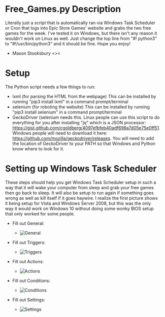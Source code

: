 # Free_Games.py Description
Literally just a script that is automatically ran via Windows Task Scheduler or Cron that logs into Epic Store Games' website and grabs the two free games for the week. I've tested it on Windows, but there isn't any reason it wouldn't work on Linux as well. Just change the top line from "#! python3" to "#!/usr/bin/python3" and it should be fine. Hope you enjoy!
  - Mason Stooksbury <><


# Setup
The Python script needs a few things to run:
  - lxml (for parsing the HTML from the webpage) This can be installed by running "pip3 install lxml" in a command prompt/terminal
  - selenium (for roboting the website) This can be installed by running "pip3 install selenium" in a command prompt/terminal
  - GeckoDriver (selenium needs this. Linux people can use this script to do everything for you after installing "jq" which is a JSON processor: https://gist.github.com/cgoldberg/4097efbfeb40adf698a7d05e75e0ff51.  Windows people will need to download it here: https://github.com/mozilla/geckodriver/releases.  You will need to add the location of GeckoDriver to your PATH so that Windows and Python know where to look for it.
  
  
  # Setting up Windows Task Scheduler
  These steps should help you get Windows Task Scheduler setup in such a way that it will wake your computer from sleep and grab your free games then go back to sleep. It will also be setup to run again if something goes wrong as well as kill itself if it goes haywire. I realize the first picture shows it being setup for Vista and Windows Server 2008, but this was the only way it would work on Windows 10 without doing some wonky BIOS setup that only worked for some people.
  - Fill out General:
    - ![General](https://github.com/MasonStooksbury/Free-Games/blob/master/General.png)
  
  - Fill out Triggers:
    - ![Triggers](https://github.com/MasonStooksbury/Free-Games/blob/master/Triggers.png)
  
  - Fill out Actions:
    - ![Actions](https://github.com/MasonStooksbury/Free-Games/blob/master/Actions.png)
  
  - Fill out Conditions:
    - ![Conditions](https://github.com/MasonStooksbury/Free-Games/blob/master/Conditions.png)
  
  - Fill out Settings:
    - ![Settings](https://github.com/MasonStooksbury/Free-Games/blob/master/Settings.png)
